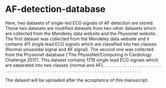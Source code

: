 # AF-detection-database
Here, two datasets of single-led ECG signals of AF detection are stored. These two datasets are modified datasets from two other datasets which are collected from the Mendeley data website and the Physionet website.  The first dataset was collected from the Mendeley data website and it contains 411 single lead ECG signals which are classified into two classes (Normal sinusoidal signal and AF signal). The second one was collected from the Physionet database (‘The PhysioNet/Computing in Cardiology Challenge 2017). This dataset contains 1719 single lead ECG signals which are separated into two classes (normal and AF). 
.
.
.
.
.
.
.
.
.
.
.
.
.
.
.
.
.
.
.
.
.
.
.
.
.
.
.
.
.
.
.
.
.
.
.
.
.
.
.
.
.
.
.
.
.
.
.
.
.
.
.
.
.
.
.
.
.
.
.
.
.
.
.
.
.
.
.
.
.
.
.
.
.
.
.
.
.
.

The dataset will be uploaded after the acceptance of this manuscript.
